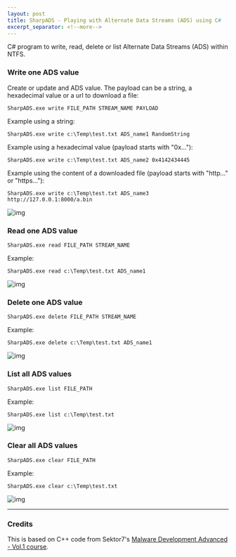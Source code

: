```yaml
---
layout: post
title: SharpADS - Playing with Alternate Data Streams (ADS) using C#
excerpt_separator: <!--more-->
---
```


C# program to write, read, delete or list Alternate Data Streams (ADS) within NTFS.

<!--more-->


### Write one ADS value

Create or update and ADS value. The payload can be a string, a hexadecimal value or a url to download a file:

```
SharpADS.exe write FILE_PATH STREAM_NAME PAYLOAD
```

Example using a string:

```
SharpADS.exe write c:\Temp\test.txt ADS_name1 RandomString
```

Example using a hexadecimal value (payload starts with "0x..."):

```
SharpADS.exe write c:\Temp\test.txt ADS_name2 0x4142434445
```

Example using the content of a downloaded file (payload starts with "http..." or "https..."):

```
SharpADS.exe write c:\Temp\test.txt ADS_name3 http://127.0.0.1:8000/a.bin
```

![img](https://raw.githubusercontent.com/ricardojoserf/ricardojoserf.github.io/master/images/SharpADS-screenshots/Screenshot_1.png)


### Read one ADS value

```
SharpADS.exe read FILE_PATH STREAM_NAME
```

Example:

```
SharpADS.exe read c:\Temp\test.txt ADS_name1
```

![img](https://raw.githubusercontent.com/ricardojoserf/ricardojoserf.github.io/master/images/SharpADS-screenshots/Screenshot_2.png)


### Delete one ADS value

```
SharpADS.exe delete FILE_PATH STREAM_NAME
```

Example:

```
SharpADS.exe delete c:\Temp\test.txt ADS_name1
```

![img](https://raw.githubusercontent.com/ricardojoserf/ricardojoserf.github.io/master/images/SharpADS-screenshots/Screenshot_3.png)


### List all ADS values

```
SharpADS.exe list FILE_PATH
```

Example:

```
SharpADS.exe list c:\Temp\test.txt
```

![img](https://raw.githubusercontent.com/ricardojoserf/ricardojoserf.github.io/master/images/SharpADS-screenshots/Screenshot_4.png)


### Clear all ADS values

```
SharpADS.exe clear FILE_PATH
```

Example:

```
SharpADS.exe clear c:\Temp\test.txt
```

![img](https://raw.githubusercontent.com/ricardojoserf/ricardojoserf.github.io/master/images/SharpADS-screenshots/Screenshot_5.png)



--------------------------------------------------------

### Credits

This is based on C++ code from Sektor7's [Malware Development Advanced - Vol.1 course](https://institute.sektor7.net/rto-maldev-adv1).